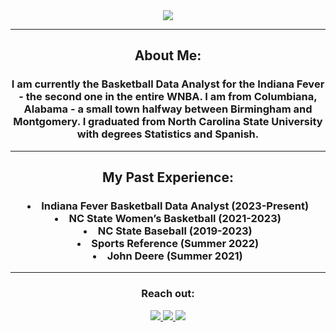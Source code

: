 <div align="center">  
  <img align="center" src="https://github.com/billyfryer/billyfryer/assets/78826421/2ea8408c-1d99-4268-80f9-f124aa4f1a33">
  <hr>
  <h2>About Me:</h2>
  <h3>I am currently the Basketball Data Analyst for the Indiana Fever - the second one in the entire WNBA. I am from Columbiana, Alabama - a small town halfway between Birmingham and Montgomery. I graduated from North Carolina State University with degrees Statistics and Spanish.
  <hr>
  <h2>My Past Experience:</h2>
    <h3>
<li> Indiana Fever Basketball Data Analyst (2023-Present) </li>
<li> NC State Women’s Basketball (2021-2023) </li>
<li> NC State Baseball (2019-2023) </li>
<li> Sports Reference (Summer 2022) </li>
<li> John Deere (Summer 2021) </li>
  </h3>
  <hr>
  <div>
    <h3>Reach out:</h3>
    <a href="[https://billyfryer.com/](https://billyfryer.com/)"><img src="https://img.shields.io/badge/-Personal_Website-000000?style=flat-square&logo=Coderwall&logoColor=white" />  </a>
    <a href="https://www.linkedin.com/in/billy-fryer/"><img src="https://img.shields.io/badge/-LinkedIn-0077B5?style=flat-square&logo=LinkedIn&logoColor=white" />  </a>
    <a href="https://github.com/billyfryer"><img src="https://img.shields.io/github/followers/billyfryer?color=black&label=GitHub&logo=GitHub&logoColor=white&style=flat-square" />  </a>
    <!-- Something about this isn't working for Twitter/X -->
    <!-- <a href="https://x.com/BillyFryer42"><img src="https://img.shields.io/github/followers/BillyFryer42?&color=black&label=X&logo=X&style=flat-square"> </a> -->
  </div>


